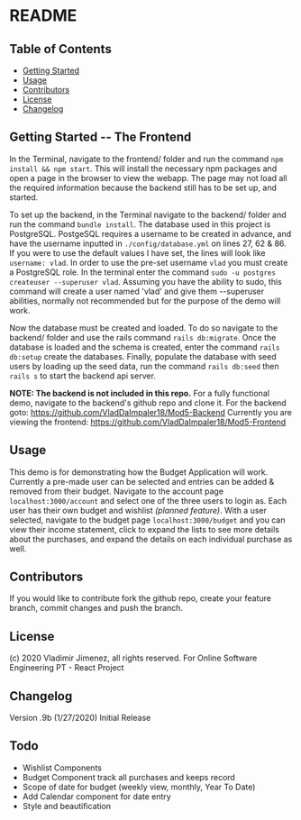 # README

## Table of Contents
* [Getting Started](#getting-started)
* [Usage](#usage)
* [Contributors](#contributors)
* [License](#license)
* [Changelog](#changelog)


## Getting Started -- The Frontend

In the Terminal, navigate to the frontend/ folder and run the command `npm install && npm start`. This will install the necessary npm packages and open a page in the browser to view the webapp. The page may not load all the required information because the backend still has to be set up, and started.

To set up the backend, in the Terminal navigate to the backend/ folder and run the command `bundle install`. The database used in this project is PostgreSQL. PostgeSQL requires a username to be created in advance, and have the username inputted in `./config/database.yml` on lines 27, 62 & 86. If you were to use the default values I have set, the lines will look like `username: vlad`. In order to use the pre-set username `vlad` you must create a PostgreSQL role. In the terminal enter the command `sudo -u postgres createuser --superuser vlad`. Assuming you have the ability to sudo, this command will create a user named 'vlad' and give them --superuser abilities, normally not recommended but for the purpose of the demo will work.

Now the database must be created and loaded. To do so navigate to the backend/ folder and use the rails command `rails db:migrate`. Once the database is loaded and the schema is created, enter the command `rails db:setup` create the databases. Finally, populate the database with seed users by loading up the seed data, run the command `rails db:seed` then `rails s` to start the backend api server.

**NOTE: The backend is not included in this repo.** For a fully functional demo, navigate to the backend's github repo and clone it.
For the backend goto: https://github.com/VladDaImpaler18/Mod5-Backend 
Currently you are viewing the frontend: https://github.com/VladDaImpaler18/Mod5-Frontend

## Usage
This demo is for demonstrating how the Budget Application will work. Currently a pre-made user can be selected and entries can be added & removed from their budget. Navigate to the account page `localhost:3000/account` and select one of the three users to login as. Each user has their own budget and wishlist *(planned feature)*. With a user selected, navigate to the budget page `localhost:3000/budget` and you can view their income statement, click to expand the lists to see more details about the purchases, and expand the details on each individual purchase as well.


## Contributors
If you would like to contribute fork the github repo, create your feature branch, commit changes and push the branch.

## License
(c) 2020 Vladimir Jimenez, all rights reserved. For Online Software Engineering PT - React Project

## Changelog
Version .9b (1/27/2020) Initial Release 

## Todo
* Wishlist Components
* Budget Component track all purchases and keeps record
* Scope of date for budget (weekly view, monthly, Year To Date)
* Add Calendar component for date entry
* Style and beautification
